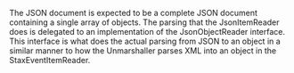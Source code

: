 The JSON document is expected to be a complete JSON document containing a single array of objects. The parsing that the JsonItemReader does is delegated to an implementation of the JsonObjectReader interface. This interface is what does the actual parsing from JSON to an object in a similar manner to how the Unmarshaller parses XML into an object in the StaxEventItemReader.